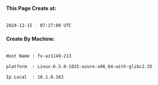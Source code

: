 
   
#### This Page Create at:

```bash

2024-12-15 - 07:17:00 UTC

```

#### Create By Machine:

```bash

Host Name : fv-az1149-213

platform  : Linux-6.5.0-1025-azure-x86_64-with-glibc2.35

Ip Local  : 10.1.0.163

```


